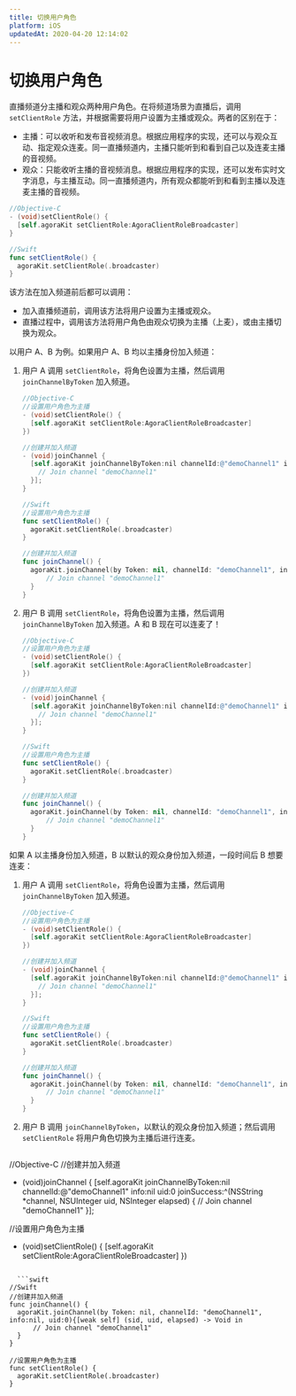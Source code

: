 ```yaml
---
title: 切换用户角色
platform: iOS
updatedAt: 2020-04-20 12:14:02
---
```

# 切换用户角色
直播频道分主播和观众两种用户角色。在将频道场景为直播后，调用 `setClientRole` 方法，并根据需要将用户设置为主播或观众。两者的区别在于：

- 主播：可以收听和发布音视频消息。根据应用程序的实现，还可以与观众互动、指定观众连麦。同一直播频道内，主播只能听到和看到自己以及连麦主播的音视频。
- 观众：只能收听主播的音视频消息。根据应用程序的实现，还可以发布实时文字消息，与主播互动。同一直播频道内，所有观众都能听到和看到主播以及连麦主播的音视频。

```objective-c
//Objective-C
- (void)setClientRole() {
  [self.agoraKit setClientRole:AgoraClientRoleBroadcaster]
}
```

```swift
//Swift
func setClientRole() {
  agoraKit.setClientRole(.broadcaster)
}
```

该方法在加入频道前后都可以调用：
- 加入直播频道前，调用该方法将用户设置为主播或观众。
- 直播过程中，调用该方法将用户角色由观众切换为主播（上麦），或由主播切换为观众。

以用户 A、B 为例。如果用户 A、B 均以主播身份加入频道：

1. 用户 A 调用 `setClientRole`，将角色设置为主播，然后调用 `joinChannelByToken` 加入频道。

   ```objective-c
   //Objective-C
   //设置用户角色为主播
   - (void)setClientRole() {
     [self.agoraKit setClientRole:AgoraClientRoleBroadcaster]
   })
   
   //创建并加入频道
   - (void)joinChannel {
     [self.agoraKit joinChannelByToken:nil channelId:@"demoChannel1" info:nil uid:0 joinSuccess:^(NSString *channel, NSUInteger uid, NSInteger elapsed) {
       // Join channel "demoChannel1"
     }];
   }
   ```

   ```swift
   //Swift
   //设置用户角色为主播
   func setClientRole() {
     agoraKit.setClientRole(.broadcaster)
   }
   
   //创建并加入频道
   func joinChannel() {
     agoraKit.joinChannel(by Token: nil, channelId: "demoChannel1", info:nil, uid:0){[weak self] (sid, uid, elapsed) -> Void in
         // Join channel "demoChannel1"
     }
   }
   ```

2. 用户 B 调用 `setClientRole`，将角色设置为主播，然后调用 `joinChannelByToken` 加入频道。A 和 B 现在可以连麦了！

   ```objective-c
   //Objective-C
   //设置用户角色为主播
   - (void)setClientRole() {
     [self.agoraKit setClientRole:AgoraClientRoleBroadcaster]
   })
   
   //创建并加入频道
   - (void)joinChannel {
     [self.agoraKit joinChannelByToken:nil channelId:@"demoChannel1" info:nil uid:0 joinSuccess:^(NSString *channel, NSUInteger uid, NSInteger elapsed) {
       // Join channel "demoChannel1"
     }];
   }
   ```

   ```swift
   //Swift
   //设置用户角色为主播
   func setClientRole() {
     agoraKit.setClientRole(.broadcaster)
   }
   
   //创建并加入频道
   func joinChannel() {
     agoraKit.joinChannel(by Token: nil, channelId: "demoChannel1", info:nil, uid:0){[weak self] (sid, uid, elapsed) -> Void in
         // Join channel "demoChannel1"
     }
   }
   ```

如果 A 以主播身份加入频道，B 以默认的观众身份加入频道，一段时间后  B 想要连麦：

1. 用户 A 调用 `setClientRole`，将角色设置为主播，然后调用 `joinChannelByToken` 加入频道。

   ```objective-c
   //Objective-C
   //设置用户角色为主播
   - (void)setClientRole() {
     [self.agoraKit setClientRole:AgoraClientRoleBroadcaster]
   })
   
   //创建并加入频道
   - (void)joinChannel {
     [self.agoraKit joinChannelByToken:nil channelId:@"demoChannel1" info:nil uid:0 joinSuccess:^(NSString *channel, NSUInteger uid, NSInteger elapsed) {
       // Join channel "demoChannel1"
     }];
   }
   ```

   ```swift
   //Swift
   //设置用户角色为主播
   func setClientRole() {
     agoraKit.setClientRole(.broadcaster)
   }
   
   //创建并加入频道
   func joinChannel() {
     agoraKit.joinChannel(by Token: nil, channelId: "demoChannel1", info:nil, uid:0){[weak self] (sid, uid, elapsed) -> Void in
         // Join channel "demoChannel1"
     }
   }
   ```

2. 用户 B 调用 `joinChannelByToken`，以默认的观众身份加入频道；然后调用 `setClientRole` 将用户角色切换为主播后进行连麦。

   ```objective-c
//Objective-C
//创建并加入频道
   - (void)joinChannel {
     [self.agoraKit joinChannelByToken:nil channelId:@"demoChannel1" info:nil uid:0 joinSuccess:^(NSString *channel, NSUInteger uid, NSInteger elapsed) {
       // Join channel "demoChannel1"
     }];
		 
   //设置用户角色为主播
   - (void)setClientRole() {
     [self.agoraKit setClientRole:AgoraClientRoleBroadcaster]
   })
   ```
	 
	 ```swift
//Swift
 //创建并加入频道
   func joinChannel() {
     agoraKit.joinChannel(by Token: nil, channelId: "demoChannel1", info:nil, uid:0){[weak self] (sid, uid, elapsed) -> Void in
         // Join channel "demoChannel1"
     }
   }
	 
   //设置用户角色为主播
   func setClientRole() {
     agoraKit.setClientRole(.broadcaster)
   }
   ```
